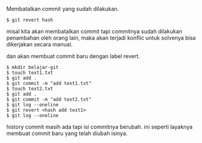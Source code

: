 Membatalkan commit yang sudah dilakukan.
```
$ git revert hash
```
misal kita akan membatalkan commit tapi commitnya sudah dilakukan penambahan oleh orang lain, maka akan terjadi konflic untuk solvenya bisa dikerjakan secara manual.

dan akan membuat commit baru dengan label revert.

```
$ mkdir belajar-git
$ touch text1.txt
$ git add .
$ git commit -m "add text1.txt"
$ touch text2.txt
$ git add .
$ git commit -m "add text2.txt"
$ git log --oneline
$ git revert <hash add text1>
$ git log --oneline
```

history commit masih ada tapi isi commitnya berubah. ini seperti layaknya membuat commit baru yang telah diubah isinya.